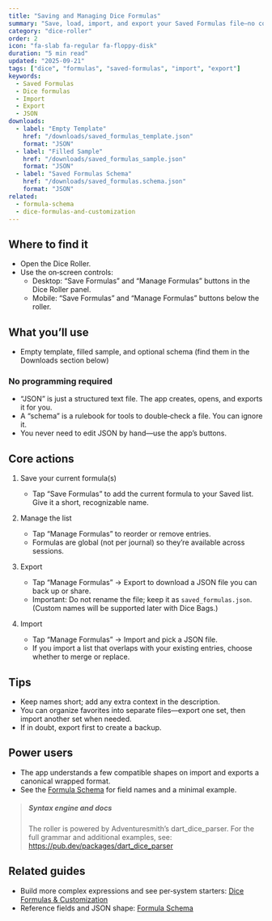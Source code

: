 ```yaml
---
title: "Saving and Managing Dice Formulas"
summary: "Save, load, import, and export your Saved Formulas file—no coding required."
category: "dice-roller"
order: 2
icon: "fa-slab fa-regular fa-floppy-disk"
duration: "5 min read"
updated: "2025-09-21"
tags: ["dice", "formulas", "saved-formulas", "import", "export"]
keywords:
  - Saved Formulas
  - Dice formulas
  - Import
  - Export
  - JSON
downloads:
  - label: "Empty Template"
    href: "/downloads/saved_formulas_template.json"
    format: "JSON"
  - label: "Filled Sample"
    href: "/downloads/saved_formulas_sample.json"
    format: "JSON"
  - label: "Saved Formulas Schema"
    href: "/downloads/saved_formulas.schema.json"
    format: "JSON"
related:
  - formula-schema
  - dice-formulas-and-customization
---
```


## Where to find it

- Open the Dice Roller.
- Use the on‑screen controls:
  - Desktop: “Save Formulas” and “Manage Formulas” buttons in the Dice Roller panel.
  - Mobile: “Save Formulas” and “Manage Formulas” buttons below the roller.

## What you’ll use

- Empty template, filled sample, and optional schema (find them in the Downloads section below)

### No programming required

- “JSON” is just a structured text file. The app creates, opens, and exports it for you.
- A “schema” is a rulebook for tools to double‑check a file. You can ignore it.
- You never need to edit JSON by hand—use the app’s buttons.

## Core actions

1) Save your current formula(s)
   - Tap “Save Formulas” to add the current formula to your Saved list. Give it a short, recognizable name.

2) Manage the list
   - Tap “Manage Formulas” to reorder or remove entries.
   - Formulas are global (not per journal) so they’re available across sessions.

3) Export
   - Tap “Manage Formulas” → Export to download a JSON file you can back up or share.
   - Important: Do not rename the file; keep it as `saved_formulas.json`. (Custom names will be supported later with Dice Bags.)

4) Import
   - Tap “Manage Formulas” → Import and pick a JSON file.
   - If you import a list that overlaps with your existing entries, choose whether to merge or replace.

## Tips

- Keep names short; add any extra context in the description.
- You can organize favorites into separate files—export one set, then import another set when needed.
- If in doubt, export first to create a backup.

## Power users

- The app understands a few compatible shapes on import and exports a canonical wrapped format.
- See the [Formula Schema](/resources/formula-schema/) for field names and a minimal example.

> ##### Syntax engine and docs
> The roller is powered by Adventuresmith’s dart_dice_parser. For the full grammar and additional examples, see: https://pub.dev/packages/dart_dice_parser

## Related guides

- Build more complex expressions and see per‑system starters: [Dice Formulas & Customization](/resources/dice-formulas-and-customization/)
- Reference fields and JSON shape: [Formula Schema](/resources/formula-schema/)
